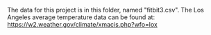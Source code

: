 The data for this project is in this folder, named "fitbit3.csv". The Los Angeles average temperature data can be found at: https://w2.weather.gov/climate/xmacis.php?wfo=lox
